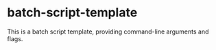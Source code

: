 # batch-script-template
This is a batch script template, providing command-line arguments and flags.

